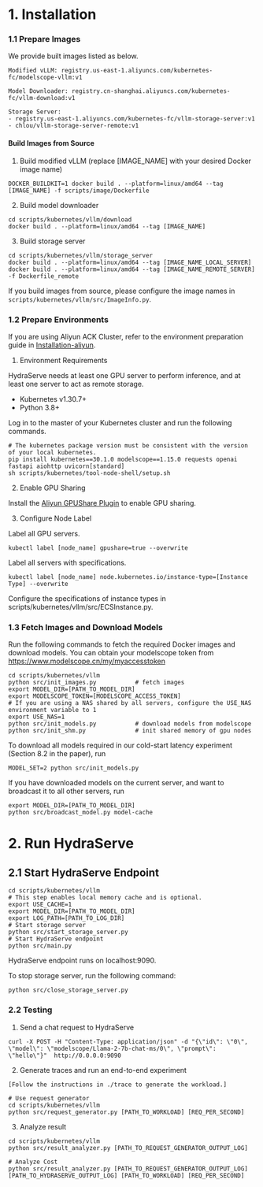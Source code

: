 # 1. Installation

### 1.1 Prepare Images

We provide built images listed as below.

```
Modified vLLM: registry.us-east-1.aliyuncs.com/kubernetes-fc/modelscope-vllm:v1

Model Downloader: registry.cn-shanghai.aliyuncs.com/kubernetes-fc/vllm-download:v1

Storage Server:
- registry.us-east-1.aliyuncs.com/kubernetes-fc/vllm-storage-server:v1
- chlou/vllm-storage-server-remote:v1
```

#### Build Images from Source

1. Build modified vLLM (replace [IMAGE_NAME] with your desired Docker image name)

```
DOCKER_BUILDKIT=1 docker build . --platform=linux/amd64 --tag [IMAGE_NAME] -f scripts/image/Dockerfile
```

2. Build model downloader

```
cd scripts/kubernetes/vllm/download
docker build . --platform=linux/amd64 --tag [IMAGE_NAME]
```

3. Build storage server

```
cd scripts/kubernetes/vllm/storage_server
docker build . --platform=linux/amd64 --tag [IMAGE_NAME_LOCAL_SERVER]
docker build . --platform=linux/amd64 --tag [IMAGE_NAME_REMOTE_SERVER] -f Dockerfile_remote
```

If you build images from source, please configure the image names in `scripts/kubernetes/vllm/src/ImageInfo.py`.

### 1.2 Prepare Environments

If you are using Aliyun ACK Cluster, refer to the environment preparation guide in [Installation-aliyun](Installation-aliyun.md).

1. Environment Requirements

HydraServe needs at least one GPU server to perform inference, and at least one server to act as remote storage.
- Kubernetes v1.30.7+
- Python 3.8+

Log in to the master of your Kubernetes cluster and run the following commands.
```
# The kubernetes package version must be consistent with the version of your local kubernetes.
pip install kubernetes==30.1.0 modelscope==1.15.0 requests openai fastapi aiohttp uvicorn[standard]
sh scripts/kubernetes/tool-node-shell/setup.sh
```

2. Enable GPU Sharing

Install the [Aliyun GPUShare Plugin](https://github.com/AliyunContainerService/gpushare-scheduler-extender) to enable GPU sharing.

3. Configure Node Label
   
Label all GPU servers.
```
kubectl label [node_name] gpushare=true --overwrite
```

Label all servers with specifications.
```
kubectl label [node_name] node.kubernetes.io/instance-type=[Instance Type] --overwrite
```
Configure the specifications of instance types in scripts/kubernetes/vllm/src/ECSInstance.py.

### 1.3 Fetch Images and Download Models

Run the following commands to fetch the required Docker images and download models. You can obtain your modelscope token from https://www.modelscope.cn/my/myaccesstoken
```
cd scripts/kubernetes/vllm
python src/init_images.py           # fetch images
export MODEL_DIR=[PATH_TO_MODEL_DIR]
export MODELSCOPE_TOKEN=[MODELSCOPE_ACCESS_TOKEN]
# If you are using a NAS shared by all servers, configure the USE_NAS environment variable to 1
export USE_NAS=1
python src/init_models.py           # download models from modelscope
python src/init_shm.py              # init shared memory of gpu nodes
```

To download all models required in our cold-start latency experiment (Section 8.2 in the paper), run
```
MODEL_SET=2 python src/init_models.py
```

If you have downloaded models on the current server, and want to broadcast it to all other servers, run
```
export MODEL_DIR=[PATH_TO_MODEL_DIR]
python src/broadcast_model.py model-cache
```

# 2. Run HydraServe

## 2.1 Start HydraServe Endpoint

```
cd scripts/kubernetes/vllm
# This step enables local memory cache and is optional.
export USE_CACHE=1
export MODEL_DIR=[PATH_TO_MODEL_DIR]
export LOG_PATH=[PATH_TO_LOG_DIR]           
# Start storage server
python src/start_storage_server.py  
# Start HydraServe endpoint
python src/main.py                  
```

HydraServe endpoint runs on localhost:9090.

To stop storage server, run the following command:
```
python src/close_storage_server.py
```

### 2.2 Testing

1. Send a chat request to HydraServe
```
curl -X POST -H "Content-Type: application/json" -d "{\"id\": \"0\", \"model\": \"modelscope/Llama-2-7b-chat-ms/0\", \"prompt\": \"hello\"}"  http://0.0.0.0:9090
```

2. Generate traces and run an end-to-end experiment
```
[Follow the instructions in ./trace to generate the workload.]

# Use request generator
cd scripts/kubernetes/vllm
python src/request_generator.py [PATH_TO_WORKLOAD] [REQ_PER_SECOND]
```

3. Analyze result
```
cd scripts/kubernetes/vllm
python src/result_analyzer.py [PATH_TO_REQUEST_GENERATOR_OUTPUT_LOG]

# Analyze Cost
python src/result_analyzer.py [PATH_TO_REQUEST_GENERATOR_OUTPUT_LOG] [PATH_TO_HYDRASERVE_OUTPUT_LOG] [PATH_TO_WORKLOAD] [REQ_PER_SECOND]
```
